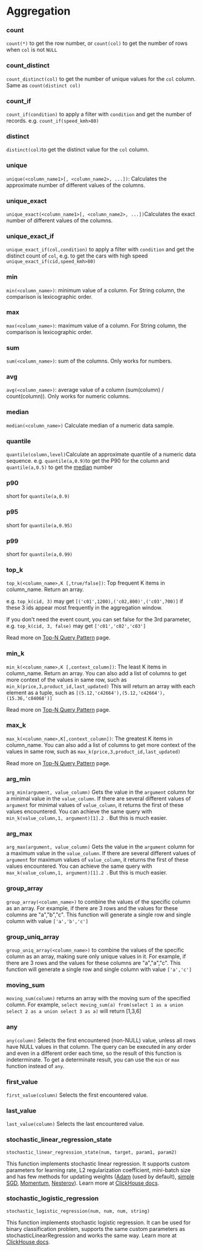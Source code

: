 # Aggregation

### count

`count(*)` to get the row number, or `count(col)` to get the number of rows when `col` is not `NULL`

### count_distinct

`count_distinct(col)` to get the number of unique values for the `col` column. Same as `count(distinct col)`

### count_if

`count_if(condition)` to apply a filter with `condition` and get the number of records. e.g. `count_if(speed_kmh>80)`

### distinct

`distinct(col)`to get the distinct value for the `col` column.

### unique

`unique(<column_name1>[, <column_name2>, ...])`: Calculates the approximate number of different values of the columns.

### unique_exact

`unique_exact(<column_name1>[, <column_name2>, ...])`Calculates the exact number of different values of the columns.

### unique_exact_if

`unique_exact_if(col,condition)` to apply a filter with `condition` and get the distinct count of `col`, e.g. to get the cars with high speed `unique_exact_if(cid,speed_kmh>80)`

### min

`min(<column_name>)`: minimum value of a column. For String column, the comparison is lexicographic order.

### max

`max(<column_name>)`: maximum value of a column. For String column, the comparison is lexicographic order.

### sum

`sum(<column_name>)`: sum of the columns. Only works for numbers.

### avg

`avg(<column_name>)`: average value of a column (sum(column) / count(column)). Only works for numeric columns.

### median

`median(<column_name>)` Calculate median of a numeric data sample.

### quantile

`quantile(column,level)`Calculate an approximate quantile of a numeric data sequence. e.g. `quantile(a,0.9)`to get the P90 for the column and `quantile(a,0.5)` to get the [median](#median) number

### p90

short for `quantile(a,0.9)`

### p95

short for `quantile(a,0.95)`

### p99

short for `quantile(a,0.99)`

### top_k

`top_k(<column_name>,K [,true/false])`: Top frequent K items in column_name. Return an array.

e.g. `top_k(cid, 3)` may get `[('c01',1200),('c02,800)',('c03',700)]` if these 3 ids appear most frequently in the aggregation window.

If you don't need the event count, you can set false for the 3rd parameter, e.g. `top_k(cid, 3, false)` may get `['c01','c02','c03']`

Read more on [Top-N Query Pattern](/sql-pattern-topn) page.

### min_k

`min_k(<column_name>,K [,context_column])`: The least K items in column_name. Return an array. You can also add a list of columns to get more context of the values in same row, such as `min_k(price,3,product_id,last_updated)` This will return an array with each element as a tuple, such as `[(5.12,'c42664'),(5.12,'c42664'),(15.36,'c84068')]`

Read more on [Top-N Query Pattern](/sql-pattern-topn) page.

### max_k

`max_k(<column_name>,K[,context_column])`: The greatest K items in column_name. You can also add a list of columns to get more context of the values in same row, such as `max_k(price,3,product_id,last_updated)`

Read more on [Top-N Query Pattern](/sql-pattern-topn) page.

### arg_min

`arg_min(argument, value_column)` Gets the value in the `argument` column for a minimal value in the `value_column`. If there are several different values of `argument` for minimal values of `value_column`, it returns the first of these values encountered. You can achieve the same query with `min_k(value_column,1, argument)[1].2 `. But this is much easier.

### arg_max

`arg_max(argument, value_column)` Gets the value in the `argument` column for a maximum value in the `value_column`. If there are several different values of `argument` for maximum values of `value_column`, it returns the first of these values encountered. You can achieve the same query with `max_k(value_column,1, argument)[1].2 `. But this is much easier.

### group_array

`group_array(<column_name>)` to combine the values of the specific column as an array. For example, if there are 3 rows and the values for these columns are "a","b","c". This function will generate a single row and single column with value `['a','b','c']`

### group_uniq_array

`group_uniq_array(<column_name>)` to combine the values of the specific column as an array, making sure only unique values in it. For example, if there are 3 rows and the values for these columns are "a","a","c". This function will generate a single row and single column with value `['a','c']`

### moving_sum

`moving_sum(column)` returns an array with the moving sum of the specified column. For example, `select moving_sum(a) from(select 1 as a union select 2 as a union select 3 as a)` will return [1,3,6]

### any

`any(column)` Selects the first encountered (non-NULL) value, unless all rows have NULL values in that column. The query can be executed in any order and even in a different order each time, so the result of this function is indeterminate. To get a determinate result, you can use the `min` or `max` function instead of `any`.

### first_value

`first_value(column)` Selects the first encountered value.

### last_value

`last_value(column)` Selects the last encountered value.

### stochastic_linear_regression_state

`stochastic_linear_regression_state(num, target, param1, param2)`

This function implements stochastic linear regression. It supports custom parameters for learning rate, L2 regularization coefficient, mini-batch size and has few methods for updating weights ([Adam](https://en.wikipedia.org/wiki/Stochastic_gradient_descent#Adam) (used by default), [simple SGD](https://en.wikipedia.org/wiki/Stochastic_gradient_descent), [Momentum](https://en.wikipedia.org/wiki/Stochastic_gradient_descent#Momentum), [Nesterov](https://mipt.ru/upload/medialibrary/d7e/41-91.pdf)). Learn more at [ClickHouse docs](https://clickhouse.com/docs/en/sql-reference/aggregate-functions/reference/stochasticlinearregression).

### stochastic_logistic_regression

`stochastic_logistic_regression(num, num, num, string)`

This function implements stochastic logistic regression. It can be used for binary classification problem, supports the same custom parameters as stochasticLinearRegression and works the same way. Learn more at [ClickHouse docs](https://clickhouse.com/docs/en/sql-reference/aggregate-functions/reference/stochasticlogisticregression).
